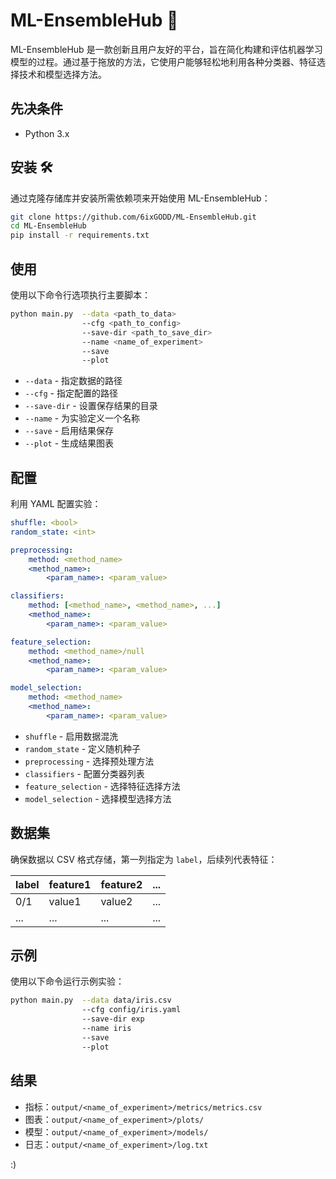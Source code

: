 # ML-EnsembleHub 🚀

ML-EnsembleHub 是一款创新且用户友好的平台，旨在简化构建和评估机器学习模型的过程。通过基于拖放的方法，它使用户能够轻松地利用各种分类器、特征选择技术和模型选择方法。

## 先决条件 
- Python 3.x

## 安装 🛠
通过克隆存储库并安装所需依赖项来开始使用 ML-EnsembleHub：

```bash
git clone https://github.com/6ixGODD/ML-EnsembleHub.git
cd ML-EnsembleHub
pip install -r requirements.txt
```

## 使用 
使用以下命令行选项执行主要脚本：

```bash
python main.py  --data <path_to_data> 
                --cfg <path_to_config> 
                --save-dir <path_to_save_dir> 
                --name <name_of_experiment> 
                --save 
                --plot
```

- `--data` - 指定数据的路径
- `--cfg` - 指定配置的路径
- `--save-dir` - 设置保存结果的目录
- `--name` - 为实验定义一个名称
- `--save` - 启用结果保存
- `--plot` - 生成结果图表

## 配置 
利用 YAML 配置实验：

```yaml
shuffle: <bool>
random_state: <int>

preprocessing:
    method: <method_name>
    <method_name>:
        <param_name>: <param_value>

classifiers:
    method: [<method_name>, <method_name>, ...]
    <method_name>:
        <param_name>: <param_value>

feature_selection:
    method: <method_name>/null
    <method_name>:
        <param_name>: <param_value>

model_selection:
    method: <method_name>
    <method_name>:
        <param_name>: <param_value>
```

- `shuffle` - 启用数据混洗
- `random_state` - 定义随机种子
- `preprocessing` - 选择预处理方法
- `classifiers` - 配置分类器列表
- `feature_selection` - 选择特征选择方法
- `model_selection` - 选择模型选择方法

## 数据集 
确保数据以 CSV 格式存储，第一列指定为 `label`，后续列代表特征：

| label | feature1 | feature2 | ... |
|-------|----------|----------|-----|
| 0/1   | value1   | value2   | ... |
| ...   | ...      | ...      | ... |

## 示例 
使用以下命令运行示例实验：

```bash
python main.py  --data data/iris.csv 
                --cfg config/iris.yaml 
                --save-dir exp
                --name iris 
                --save 
                --plot
```

## 结果 
- 指标：`output/<name_of_experiment>/metrics/metrics.csv`
- 图表：`output/<name_of_experiment>/plots/`    
- 模型：`output/<name_of_experiment>/models/`
- 日志：`output/<name_of_experiment>/log.txt`

:)